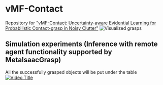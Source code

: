 # vMF-Contact
Repository for ["vMF-Contact: Uncertainty-aware Evidential Learning for Probabilistic Contact-grasp in Noisy Clutter"](https://arxiv.org/abs/2411.03591)
![Visualized grasps](resource/vis.gif)
## Simulation experiments (Inference with remote agent functionality supported by MetaIsaacGrasp)
All the successfully grasped objects will be put under the table
[![Video Title](https://img.youtube.com/vi/FSXTWSLbo68/0.jpg)](https://www.youtube.com/watch?v=FSXTWSLbo68)
